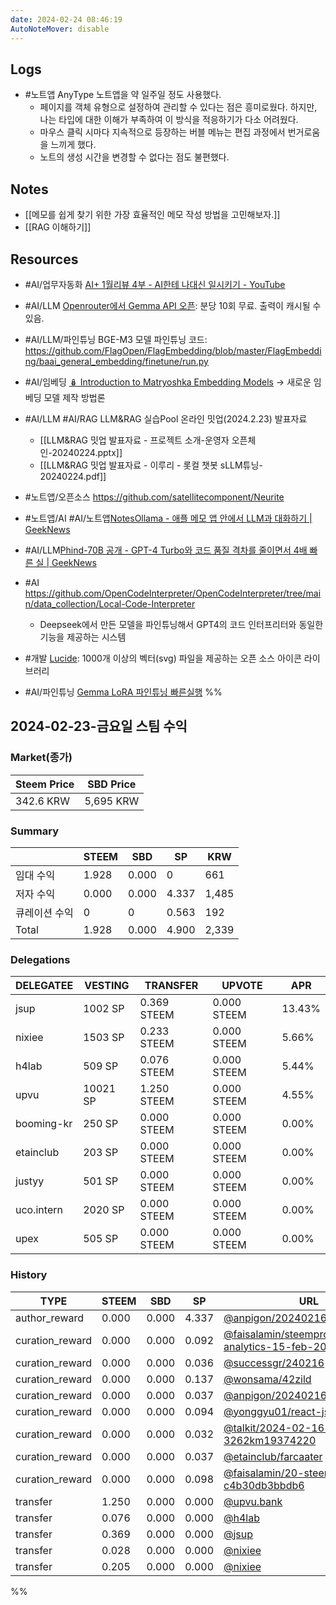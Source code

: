 ```yaml
---
date: 2024-02-24 08:46:19
AutoNoteMover: disable
---
```


## Logs
- #노트앱 AnyType 노트앱을 약 일주일 정도 사용했다.
	- 페이지를 객체 유형으로 설정하여 관리할 수 있다는 점은 흥미로웠다. 하지만, 나는 타입에 대한 이해가 부족하여 이 방식을 적응하기가 다소 어려웠다.
	- 마우스 클릭 시마다 지속적으로 등장하는 버블 메뉴는 편집 과정에서 번거로움을 느끼게 했다.
	- 노트의 생성 시간을 변경할 수 없다는 점도 불편했다.

## Notes

- [[메모를 쉽게 찾기 위한 가장 효율적인 메모 작성 방법을 고민해보자.]]
- [[RAG 이해하기]]

## Resources
- #AI/업무자동화 [AI+ 1월리뷰 4부 - AI한테 나대신 일시키기 - YouTube](https://www.youtube.com/watch?v=J7B0zxlE2OA)

- #AI/LLM [Openrouter에서 Gemma API 오픈](https://openrouter.ai/models/google/gemma-7b-it:free?tab=api): 분당 10회 무료. 출력이 캐시될 수 있음.
- #AI/LLM/파인튜닝  BGE-M3 모델 파인튜닝 코드: https://github.com/FlagOpen/FlagEmbedding/blob/master/FlagEmbedding/baai_general_embedding/finetune/run.py
- #AI/임베딩 [🪆 Introduction to Matryoshka Embedding Models](https://huggingface.co/blog/matryoshka) → 새로운 임베딩 모델 제작 방법론
- #AI/LLM #AI/RAG LLM&RAG 실습Pool 온라인 밋업(2024.2.23) 발표자료
	- [[LLM&RAG 밋업 발표자료 - 프로젝트 소개-운영자 오픈체인-20240224.pptx]]
	- [[LLM&RAG 밋업 발표자료 - 이루리 - 롯컬 챗봇 sLLM튜닝- 20240224.pdf]]
- #노트앱/오픈소스 https://github.com/satellitecomponent/Neurite
- #노트앱/AI #AI/노트앱[NotesOllama - 애플 메모 앱 안에서 LLM과 대화하기 | GeekNews](https://news.hada.io/topic?id=13501)
- #AI/LLM[Phind-70B 공개 - GPT-4 Turbo와 코드 품질 격차를 줄이면서 4배 빠른 실 | GeekNews](https://news.hada.io/topic?id=13492)
- #AI https://github.com/OpenCodeInterpreter/OpenCodeInterpreter/tree/main/data_collection/Local-Code-Interpreter
	- Deepseek에서 만든 모델을 파인튜닝해서 GPT4의 코드 인터프리터와 동일한 기능을 제공하는 시스템
- #개발 [Lucide](https://lucide.dev/guide/): 1000개 이상의 벡터(svg) 파일을 제공하는 오픈 소스 아이콘 라이브러리
- #AI/파인튜닝 [Gemma LoRA 파인튜닝 빠른실행](https://tykimos.github.io/2024/02/22/gemma_lora_fine_tuning_fast_execute)
%%

## 2024-02-23-금요일 스팀 수익

### Market(종가)
| Steem Price | SBD Price |
| --- | --- |
| 342.6 KRW | 5,695 KRW |

### Summary
| | STEEM | SBD | SP | KRW |
| --- | --- | --- | --- |--- |
| 임대 수익 | 1.928 | 0.000 | 0 | 661 |
| 저자 수익 | 0.000 | 0.000 | 4.337 | 1,485 |
| 큐레이션 수익 | 0 | 0 | 0.563 | 192 |
| Total | 1.928 | 0.000 | 4.900 | 2,339 |

### Delegations
| DELEGATEE | VESTING | TRANSFER | UPVOTE | APR |
| --- | --- | --- | --- | --- |
| jsup | 1002 SP | 0.369 STEEM | 0.000 STEEM | 13.43% |
| nixiee | 1503 SP | 0.233 STEEM | 0.000 STEEM | 5.66% |
| h4lab | 509 SP | 0.076 STEEM | 0.000 STEEM | 5.44% |
| upvu | 10021 SP | 1.250 STEEM | 0.000 STEEM | 4.55% |
| booming-kr | 250 SP | 0.000 STEEM | 0.000 STEEM | 0.00% |
| etainclub | 203 SP | 0.000 STEEM | 0.000 STEEM | 0.00% |
| justyy | 501 SP | 0.000 STEEM | 0.000 STEEM | 0.00% |
| uco.intern | 2020 SP | 0.000 STEEM | 0.000 STEEM | 0.00% |
| upex | 505 SP | 0.000 STEEM | 0.000 STEEM | 0.00% |

### History
| TYPE | STEEM | SBD | SP | URL |
| --- | --- | --- | --- | --- |
| author_reward | 0.000 | 0.000 | 4.337 | [@anpigon/20240216t121559893z](https://steemit.com/@anpigon/20240216t121559893z) |
| curation_reward | 0.000 | 0.000 | 0.092 | [@faisalamin/steempro-tools-analytics-15-feb-2024](https://steemit.com/@faisalamin/steempro-tools-analytics-15-feb-2024) |
| curation_reward | 0.000 | 0.000 | 0.036 | [@successgr/240216](https://steemit.com/@successgr/240216) |
| curation_reward | 0.000 | 0.000 | 0.137 | [@wonsama/42zild](https://steemit.com/@wonsama/42zild) |
| curation_reward | 0.000 | 0.000 | 0.037 | [@anpigon/20240216t121559893z](https://steemit.com/@anpigon/20240216t121559893z) |
| curation_reward | 0.000 | 0.000 | 0.094 | [@yonggyu01/react-js-react-2km](https://steemit.com/@yonggyu01/react-js-react-2km) |
| curation_reward | 0.000 | 0.000 | 0.032 | [@talkit/2024-02-16-3262km19374220](https://steemit.com/@talkit/2024-02-16-3262km19374220) |
| curation_reward | 0.000 | 0.000 | 0.037 | [@etainclub/farcaater](https://steemit.com/@etainclub/farcaater) |
| curation_reward | 0.000 | 0.000 | 0.098 | [@faisalamin/20-steem-power-up-c4b30db3bbdb6](https://steemit.com/@faisalamin/20-steem-power-up-c4b30db3bbdb6) |
| transfer | 1.250 | 0.000 | 0.000 | [@upvu.bank](https://steemit.com/@upvu.bank) |
| transfer | 0.076 | 0.000 | 0.000 | [@h4lab](https://steemit.com/@h4lab) |
| transfer | 0.369 | 0.000 | 0.000 | [@jsup](https://steemit.com/@jsup) |
| transfer | 0.028 | 0.000 | 0.000 | [@nixiee](https://steemit.com/@nixiee) |
| transfer | 0.205 | 0.000 | 0.000 | [@nixiee](https://steemit.com/@nixiee) |

%%


